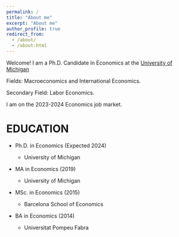```yaml
---
permalink: /
title: "About me"
excerpt: "About me"
author_profile: true
redirect_from: 
  - /about/
  - /about.html
---
```


Welcome! 
I am a Ph.D. Candidate in Economics at the <a href="https://lsa.umich.edu/econ/doctoral-program.html" target="_blank"> University of Michigan </a> 

Fields: Macroeconomics and International Economics.

Secondary Field: Labor Economics.

I am on the 2023-2024 Economics job market.



EDUCATION
======

- Ph.D. in Economics (Expected 2024)

  - University of Michigan

- MA in Economics (2019)

  - University of Michigan

- MSc. in Economics (2015)

  - Barcelona School of Economics

- BA in Economics (2014)

  - Universitat Pompeu Fabra

